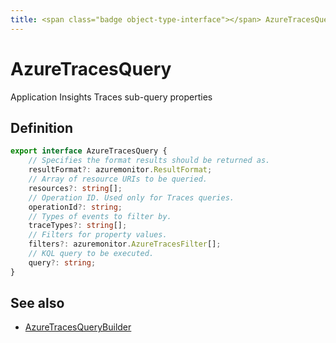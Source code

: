 ```yaml
---
title: <span class="badge object-type-interface"></span> AzureTracesQuery
---
```

# <span class="badge object-type-interface"></span> AzureTracesQuery

Application Insights Traces sub-query properties

## Definition

```typescript
export interface AzureTracesQuery {
	// Specifies the format results should be returned as.
	resultFormat?: azuremonitor.ResultFormat;
	// Array of resource URIs to be queried.
	resources?: string[];
	// Operation ID. Used only for Traces queries.
	operationId?: string;
	// Types of events to filter by.
	traceTypes?: string[];
	// Filters for property values.
	filters?: azuremonitor.AzureTracesFilter[];
	// KQL query to be executed.
	query?: string;
}

```
## See also

 * <span class="badge builder"></span> [AzureTracesQueryBuilder](./builder-AzureTracesQueryBuilder.md)

